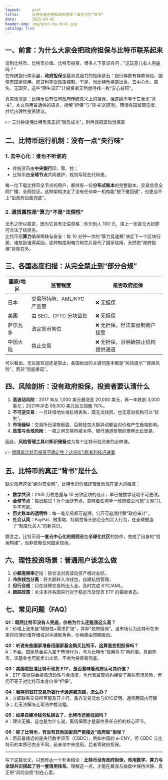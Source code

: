 ```yaml
---
layout:     post
title:      比特币是否拥有政府担保？谁在为它“背书”
date:       2025-09-05
header-img: img/post-bg-desk.jpg
catalog: true
---
```


## 一、前言：为什么大家会把政府担保与比特币联系起来

谈到比特币、比特币价值、比特币投资，很多人下意识会问：“这玩意儿有人兜底吗？”  
在传统银行体系里，**政府担保**是最具说服力的信用基石：银行存款有存款保险、国债有国家信用、房贷利率受政策控制。于是，当比特币横空出世，去中心化、匿名、无国界，这些“陌生词汇”让投资者天然想寻找一枚“安心按钮”。  

真实情况是：比特币没有任何政府传统意义上的担保，但这绝不等于它毫无“背书”。本文将用最通俗的语言，拆解“担保”与“背书”的区别，理清各国监管态度，并给出理性投资建议。  

👉 [三分钟读懂比特币真正的“隐形成本”，别再误把波动当保底](https://okxdog.com/)

## 二、比特币运行机制：没有一点“央行味”

### 1. 去中心化：谁也不听谁的
- 传统货币由**中央银行**印、管、控；  
- 比特币由**全球节点**共同维护，规则写死在代码里。  

每一位下载比特币全节点的用户，都持有一份**分布式账本**的完整副本，交易信息全网广播、全网验证。这种架构决定了没有任何单一机构能“按下撤回键”，也更谈不上“由政府出面兜底”。

### 2. 通货属性是“算力”不是“法偿性”
法币之所以稳定，因为它具有法偿资格：你欠别人 100 元，递上一张百元大钞即可合法了结债务。  
比特币用**算力**确保稀缺与安全：每 10 分钟一次的“算力竞速赛”决定下一个区块归属，谁抢到谁得奖励。这种制度用电力和芯片替代了国家信用，天然把“政府担保”排除在外。

## 三、各国态度扫描：从完全禁止到“部分合规”

| 国家/地区 | 监管程度 | 是否政府担保 |
|-----------|-----------|--------------|
| 日本      | 交易所持牌、AML/KYC 严监管 | ❌ 无担保 |
| 美国      | 由 SEC、CFTC 分块监管 | ❌ 无担保 |
| 萨尔瓦多  | 法定货币地位 | ❌ 无担保，但法案强制商户接受 |
| 中国大陆  | 禁止交易 | ❌ 无担保，且明确禁止机构提供通道 |

可以看出，无论是欢迎还是禁止，各国给出的关键词基本都是“风险提示”“自担风险”，而非“兜底承诺”。  

## 四、风险剖析：没有政府担保，投资者要认清什么

1. **高波动风险**：2017 年从 1,000 美元暴涨至 20,000 美元，再一年跌到 3,000 美元；2021年冲击 69,000 美元后又回撤 70%。  
2. **不可逆交易**：一旦转错地址或私钥丢失，既无法找回，也无意向机构可以“挂失”。  
3. **市场操纵**：交易所日深夜砸盘、巨鲸钱包大额异动都会对价格产生极端影响。  
4. **政策与合规风险**：一夜之间交易所被关停、银行通道受限的案例比比皆是。

因此，**风险管理工具**和**知识储备**成为每个比特币投资者的必修课。  

👉 [想降低比特币投资不确定性？这份0门槛套利技巧速看](https://okxdog.com/)

## 五、比特币的真正“背书”是什么

缺少政府这张“绝对安全网”，比特币的价值逻辑反而放在更大的维度：

- **数学共识**：2100 万枚总量与 10 分钟区块的设计，早已被数学证明不可更改。  
- **全球节点**：每日超过 1 万个活跃节点，意味着任何单一政府或公司想“关网”几乎不可能。  
- **历史账本的透明性**：每一笔交易都可追溯，公开可追溯代替“政府审计”。  
- **社会认同**：PayPal、微策略、特斯拉等头部企业的买入行为，在全球塑造了“制度化买入”的新共识。

换言之，比特币用**一套去中心化的规则**叠加**全球化社区**的协作，完成了自身的“信用构建”，而非依赖任何国家信用。

## 六、理性投资场景：普通用户该怎么做

1. **小额高频率**定投：锁仓法对高波动资产相对友好。  
2. **冷热钱包分离**：将大额转入冷钱包，自建私钥管理。  
3. **但行合规**：只在持牌交易所出入金，及时完成 KYC/AML。  
4. **跟踪政策**：关注本月各国央行对于稳定币及现货 ETF 的最新表态。

## 七、常见问题（FAQ）

**Q1：既然比特币没有人兜底，价格为什么还能涨这么高？**  
A：价格上涨来自“稀缺性+需求扩张”，并非“政府担保”。当市场认为比特币在未来将扮演价值存储或对冲通胀角色，价格便由预期推动。

**Q2：听说有些国家准备用国家基金购买比特币，这算是变相担保吗？**  
A：不会。国家基金买入属于市场行为，与为比特币“信用背书”两码事。真到熊市，该基金也可能卖出止损，不会为投资者兜底。

**Q3：美国若批准比特币现货 ETF，是否意味着政府认可其价值？**  
A：ETF 获批只会提高流动性与合规度，也代表监管机构接受了某些市场风险，但仍不等于对比特币本身价值“担保”。

**Q4：我存的钱在交易所银行卡通道被冻结，怎么办？**  
A：立即联系交易所客服及开卡行，备齐交易流水与KYC证明。通常两周内可解冻；若无法解冻走司法仲裁流程。

**Q5：如果自建冷钱包私钥丢了，比特币还能找回吗？**  
A：理论无解。这也是为什么说，离场保管才是最终责任自担的核心环节。

**Q6：除了比特币，有没有其他加密资产更接近“政府型”担保？**  
A：目前最接近的是央行数字货币（CBDC），例如中国的 e-CNY。但 CBDC 与比特币的本质已完全不同，前者带中央信用，后者零政府担保。

---

写下这篇长文，只想传达一个朴素结论：**比特币没有政府担保，却用数学、算力与全球共识搭起了另一套信用体系**。理解这一点，才能在暴涨与崩盘中保持冷静，真正把“风险自担”刻在心里。